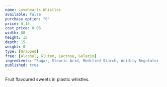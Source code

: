 ```yaml
---
name: Lovehearts Whistles
available: false
purchase_option: "0"
price: 0.15
cost_price: 0.06
width: 80
height: 15
depth: 15
weight: 0
type: [Wrapped]
free: [Alcohol, Gluten, Lactose, Gelatin]
ingredients: "Sugar, Stearic Acid, Modified Starch, Acidity Regulator (Tartaric Acid), Cornflour, Magnesium Stearate. Colours: Anthocyanins"
published: true
---
```

Fruit flavoured sweets in plastic whistles.